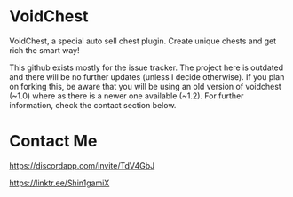 # VoidChest
VoidChest, a special auto sell chest plugin. Create unique chests and get rich the smart way!

This github exists mostly for the issue tracker. The project here is outdated and there will be no further updates (unless
I decide otherwise). If you plan on forking this, be aware that you will be using an old version of voidchest (~1.0) where as there is a newer one available (~1.2). For further information, check the contact section below.

# Contact Me
https://discordapp.com/invite/TdV4GbJ

https://linktr.ee/Shin1gamiX
